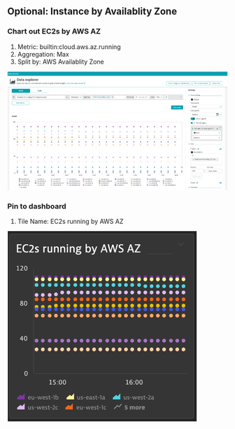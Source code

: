 ## Optional: Instance by Availablity Zone

### Chart out EC2s by AWS AZ
1. Metric: builtin:cloud.aws.az.running
2. Aggregation: Max
3. Split by: AWS Availablity Zone

![azexplorer](../../../assets/images/azexplorer.png)

### Pin to dashboard
1. Tile Name: EC2s running by AWS AZ

![aztile](../../../assets/images/aztile.png)

